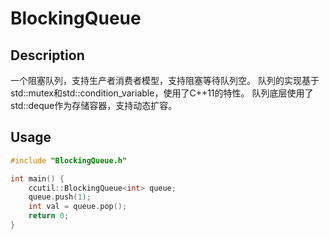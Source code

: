 # BlockingQueue


## Description

一个阻塞队列，支持生产者消费者模型，支持阻塞等待队列空。
队列的实现基于std::mutex和std::condition_variable，使用了C++11的特性。
队列底层使用了std::deque作为存储容器，支持动态扩容。

## Usage

```cpp
#include "BlockingQueue.h"

int main() {
    ccutil::BlockingQueue<int> queue;
    queue.push(1);
    int val = queue.pop();
    return 0;
}
```